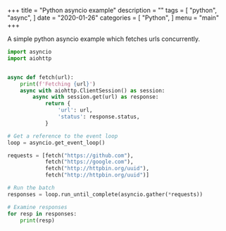 +++
title = "Python asyncio example"
description = ""
tags = [
    "python",
    "async",
]
date = "2020-01-26"
categories = [
    "Python",
]
menu = "main"
+++

A simple python asyncio example which fetches urls concurrently.

```python
import asyncio
import aiohttp


async def fetch(url):
    print(f'Fetching {url}')
    async with aiohttp.ClientSession() as session:
        async with session.get(url) as response:
            return {
                'url': url,
                'status': response.status,
            }

# Get a reference to the event loop
loop = asyncio.get_event_loop()

requests = [fetch("https://github.com"),
            fetch("https://google.com"),
            fetch("http://httpbin.org/uuid"),
            fetch("http://httpbin.org/uuid")]

# Run the batch
responses = loop.run_until_complete(asyncio.gather(*requests))

# Examine responses
for resp in responses:
    print(resp)

```
